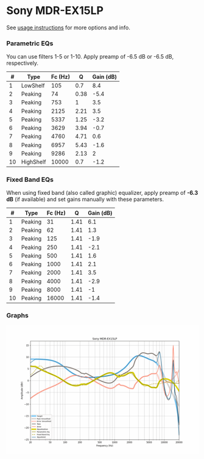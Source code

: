 # Sony MDR-EX15LP
See [usage instructions](https://github.com/jaakkopasanen/AutoEq#usage) for more options and info.

### Parametric EQs
You can use filters 1-5 or 1-10. Apply preamp of -6.5 dB or -6.5 dB, respectively.

|   # | Type      |   Fc (Hz) |    Q |   Gain (dB) |
|-----|-----------|-----------|------|-------------|
|   1 | LowShelf  |       105 | 0.7  |         8.4 |
|   2 | Peaking   |        74 | 0.38 |        -5.4 |
|   3 | Peaking   |       753 | 1    |         3.5 |
|   4 | Peaking   |      2125 | 2.21 |         3.5 |
|   5 | Peaking   |      5337 | 1.25 |        -3.2 |
|   6 | Peaking   |      3629 | 3.94 |        -0.7 |
|   7 | Peaking   |      4760 | 4.71 |         0.6 |
|   8 | Peaking   |      6957 | 5.43 |        -1.6 |
|   9 | Peaking   |      9286 | 2.13 |         2   |
|  10 | HighShelf |     10000 | 0.7  |        -1.2 |

### Fixed Band EQs
When using fixed band (also called graphic) equalizer, apply preamp of **-6.3 dB** (if available) and set gains manually with these parameters.

|   # | Type    |   Fc (Hz) |    Q |   Gain (dB) |
|-----|---------|-----------|------|-------------|
|   1 | Peaking |        31 | 1.41 |         6.1 |
|   2 | Peaking |        62 | 1.41 |         1.3 |
|   3 | Peaking |       125 | 1.41 |        -1.9 |
|   4 | Peaking |       250 | 1.41 |        -2.1 |
|   5 | Peaking |       500 | 1.41 |         1.6 |
|   6 | Peaking |      1000 | 1.41 |         2.1 |
|   7 | Peaking |      2000 | 1.41 |         3.5 |
|   8 | Peaking |      4000 | 1.41 |        -2.9 |
|   9 | Peaking |      8000 | 1.41 |        -1   |
|  10 | Peaking |     16000 | 1.41 |        -1.4 |

### Graphs
![](./Sony%20MDR-EX15LP.png)
